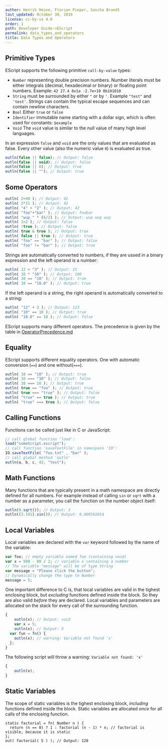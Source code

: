 ```yaml
---
author: Henrik Heine, Florian Pieper, Sascha Brandt
last_updated: October 30, 2019
license: cc-by-sa 4.0
order: 1
path: Developer Guide->EScript
permalink: data_types_and_operators
title: Data Types and Operators
---
```


## Primitive Types
EScript supports the following primitive `call-by-value` types:
* `Number` representing double precision numbers. Number literals must be either integrals (decimal, hexadecimal or binary) or floating point numbers. Example: `42 27.4 0x1a -2.7e+10 0b101010`
* `String` must be surrounded by either `"` or by `'`. Example `"test"` and `'test'`. Strings can contain the typical escape sequences and can contain newline characters.
* `Bool` Either `true` or `false`
* `Identifier` immutable name starting with a dollar sign, which is often used for constants: `$example`
* `Void` The `void` value is similar to the null value of many high level languages.

In an expression `false` and `void` are the only values that are evaluated as false. Every other value (also the numeric value `0`) is evaluated as true.
```javascript
outln(false || false); // Output: false
outln(false || void); // Output: false
outln(false || 0); // Output: true
outln(false || ""); // Output: true
```

## Some Operators
```javascript
outln( 2+40 ); // Output: 42
outln( 2*21 ); // Output: 42
outln( "4" + "2" ); // Output: 42
outln( "foo"+"bar" ); // Output: foobar
outln( "wup " * (6/2) ); // Output: wup wup wup
outln( 1>2 ); // Output: false
outln( !true ); // Output: false
outln( true & true ); // Output: true
outln( false || true ); // Output: true
outln( "foo" == "bar" ); // Output: false
outln( "foo" != "bar" ); // Output: true
```
Strings are automatically converted to numbers, if they are ussed in a binary expression and the left operand is a number:
```javascript
outln( 12 + "3" ); // Output: 15
outln( 10 * "10" ); // Output: 100
outln( 10 == "10" ); // Output: true
outln( 10 == "10.0" ); // Output: true
```
If the left operand is a string, the right operand is automatically converted to a string:
```javascript
outln( "12" + 3 ); // Output: 123
outln( "10" == 10 ); // Output: true
outln( "10.0" == 10 ); // Output: false
```
EScript supports many different operators. The precedence is given by the table in [OperatorPrecedence.md](OperatorPrecedence.md)
## Equality
EScript supports different equality operators. One with automatic conversion (`==`) and one without(`===`).
```javascript
outln( 10 == "10" ); // Output: true
outln( 10 === "10" ); // Output: false
outln( 10 === 10 ); // Output: true
outln( true == "foo" ); // Output: true
outln( true === "true" ); // Output: false
outln( "true" == true ); // Output: true
outln( "true" === true ); // Output: false
```

## Calling Functions
Functions can be called just like in C or JavaScript:
```javascript
// call global function 'load':
load("someScript.escript");
// call function 'saveTextFile' in namespace 'IO':
IO.saveTextFile( "foo.txt" , "bar" );
// call global method 'outln'
outln(a, b, c, 42, "test");
```

## Math Functions
Many functions that are typically present in a math namespace are directly defined for all numbers. For example instead of calling `sin` or `sqrt` with a number as a parameter, you call the function on the number object itself:
```javascript
outln(9.sqrt()); // Output: 3
outln((3.141).sin()); // Output: 0.000592654
```

## Local Variables
Local variables are declared with the `var` keyword followed by the name of the variable:
```javascript
var foo; // empty variable named foo (containing void)
var x = 500 - 80 / 2; // variable x containing a number
// The variable "message" will be of type String
var message = "Please click the button";
// Dynamically change the type to Number
message = 5;
```
One important difference to C is, that local variables are valid in the tighest enclosing block, but *excluding* functions defined inside the block. So they are also valid *before* they are declared. Local variables and parameters are allocated on the stack for every call of the surrounding function.
```javascript
{
	outln(x); // Output: void
	var x = 5;
	outln(x); // Output: 5
  var fun = fn() {
    outln(x); // warning: Variable not found 'x'
  };
}
```
The following script will throw a warning: `Variable not found: 'x'`
```javascript
{
	outln(x);
}
```

## Static Variables
The scope of static variables is the tighest enclosing block, *including* functions defined inside the block. Static variables are allocated *once* for all calls of the enclosing function.
```
static factorial = fn( Number n ) {
  return (n == 0) ? 1 : factorial (n - 1) * n; // factorial is visible, because it is static
};
out( factorial( 5 ) ); // Output: 120
```